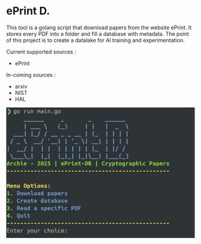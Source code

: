 # ePrint D.

This tool is a golang script that download papers from the website ePrint.
It stores every PDF into a folder and fill a database with metadata.
The point of this project is to create a datalake for AI training and experimentation.

Current supported sources :
- ePrint

In-coming sources :
- arxiv
- NIST
- HAL

!["picture"](img/menu.png)